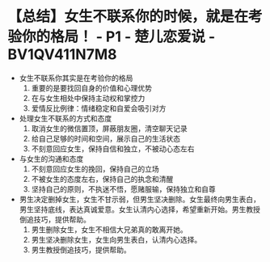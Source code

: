# 【总结】女生不联系你的时候，就是在考验你的格局！ - P1 - 楚儿恋爱说 - BV1QV411N7M8

-   女生不联系你其实是在考验你的格局
    1.  重要的是要找回自身的价值和心理优势
    2.  在与女生相处中保持主动权和掌控力
    3.  爱情反比例律：情绪稳定和自爱会吸引对方
-   处理女生不联系的方式和态度
    1.  取消女生的微信置顶，屏蔽朋友圈，清空聊天记录
    2.  给自己足够的时间和空间，展示自己的生活状态
    3.  不刻意回应女生，保持自信和独立，不被动心态左右
-   与女生的沟通和态度
    1.  不刻意回应女生的挽回，保持自己的立场
    2.  不被女生的态度左右，保持自己的执念和清醒
    3.  坚持自己的原则，不执迷不悟，愿赌服输，保持独立和自尊
-   男生决定删掉女生，女生不甘示弱，但男生坚决删除。女生最终向男生表白，男生坚持底线，表达真诚爱意。女生认清内心选择，希望重新开始。男生教授倒追技巧，提供帮助。
    1.  男生删除女生，女生不相信大兄弟真的敢离开她。
    2.  男生坚决删除女生，女生向男生表白，认清内心选择。
    3.  男生教授倒追技巧，提供帮助。